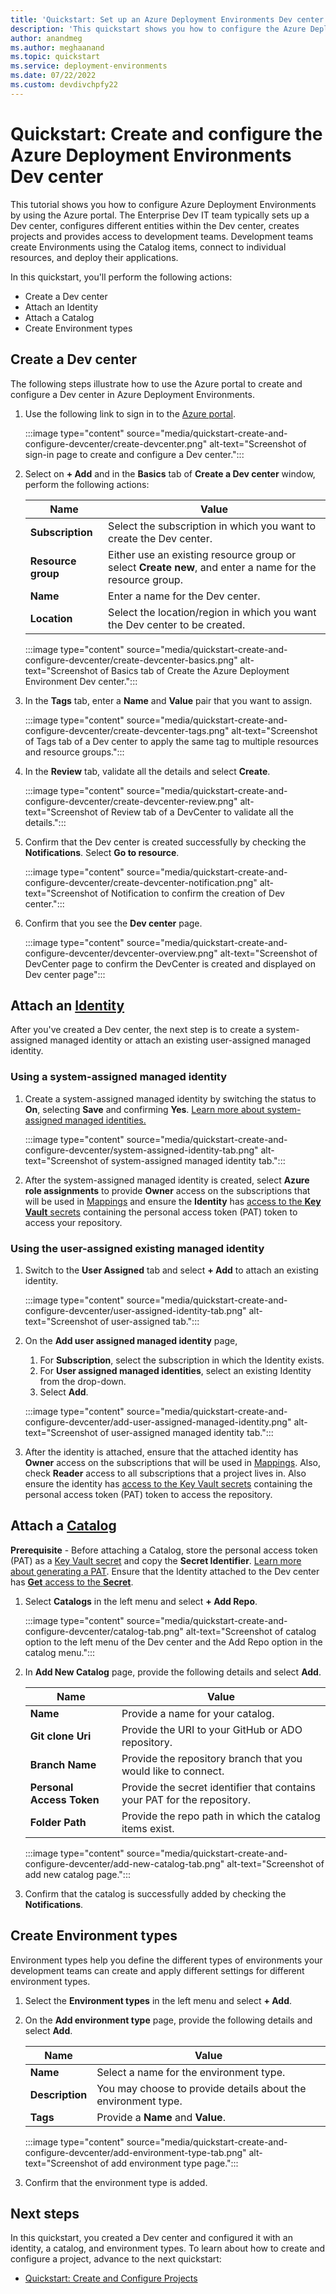 ```yaml
---
title: 'Quickstart: Set up an Azure Deployment Environments Dev center'
description: 'This quickstart shows you how to configure the Azure Deployment Environments (ADE) service. You'll create a Dev center, attach an Identity, attach a Catalog, and create Environment types.'
author: anandmeg
ms.author: meghaanand
ms.topic: quickstart
ms.service: deployment-environments
ms.date: 07/22/2022
ms.custom: devdivchpfy22
---
```


# Quickstart: Create and configure the Azure Deployment Environments Dev center

This tutorial shows you how to configure Azure Deployment Environments by using the Azure portal. The Enterprise Dev IT team typically sets up a Dev center, configures different entities within the Dev center, creates projects and provides access to development teams. Development teams create Environments using the Catalog items, connect to individual resources, and deploy their applications.

In this quickstart, you'll perform the following actions:

* Create a Dev center
* Attach an Identity
* Attach a Catalog
* Create Environment types

## Create a Dev center

The following steps illustrate how to use the Azure portal to create and configure a Dev center in Azure Deployment Environments.

1. Use the following link to sign in to the [Azure portal](https://portal.azure.com/#blade/Microsoft_Azure_Fidalgo/FidalgoMenuBlade/devcenters).

    :::image type="content" source="media/quickstart-create-and-configure-devcenter/create-devcenter.png" alt-text="Screenshot of sign-in page to create and configure a Dev center.":::

1. Select on **+ Add** and in the **Basics** tab of **Create a Dev center** window, perform the following actions:

    |Name      |Value      |
    |----------|-----------|
    |**Subscription**|Select the subscription in which you want to create the Dev center.|
    |**Resource group**|Either use an existing resource group or select **Create new**, and enter a name for the resource group.|
    |**Name**|Enter a name for the Dev center.|
    |**Location**|Select the location/region in which you want the Dev center to be created.|

    :::image type="content" source="media/quickstart-create-and-configure-devcenter/create-devcenter-basics.png" alt-text="Screenshot of Basics tab of Create the Azure Deployment Environment Dev center.":::

1. In the **Tags** tab, enter a **Name** and **Value** pair that you want to assign.

    :::image type="content" source="media/quickstart-create-and-configure-devcenter/create-devcenter-tags.png" alt-text="Screenshot of Tags tab of a Dev center to apply the same tag to multiple resources and resource groups.":::

1. In the **Review** tab, validate all the details and select **Create**.

    :::image type="content" source="media/quickstart-create-and-configure-devcenter/create-devcenter-review.png" alt-text="Screenshot of Review tab of a DevCenter to validate all the details.":::

1. Confirm that the Dev center is created successfully by checking the **Notifications**. Select **Go to resource**.

    :::image type="content" source="media/quickstart-create-and-configure-devcenter/create-devcenter-notification.png" alt-text="Screenshot of Notification to confirm the creation of Dev center.":::

1. Confirm that you see the **Dev center** page.

    :::image type="content" source="media/quickstart-create-and-configure-devcenter/devcenter-overview.png" alt-text="Screenshot of DevCenter page to confirm the DevCenter is created and displayed on Dev center page":::

## Attach an [Identity](https://github.com/Azure/Project-Fidalgo-PrivatePreview/blob/main/Documentation/project-fidalgo-concepts.md#identities)

After you've created a Dev center, the next step is to create a system-assigned managed identity or attach an existing user-assigned managed identity.

### Using a system-assigned managed identity

1. Create a system-assigned managed identity by switching the status to **On**, selecting **Save** and confirming **Yes**. [Learn more about system-assigned managed identities.](https://github.com/Azure/Project-Fidalgo-PrivatePreview/blob/main/Documentation/configure-managed-identity.md#types-of-managed-identities)

    :::image type="content" source="media/quickstart-create-and-configure-devcenter/system-assigned-identity-tab.png" alt-text="Screenshot of system-assigned managed identity tab.":::

1. After the system-assigned managed identity is created, select **Azure role assignments** to provide **Owner** access on the subscriptions that will be used in [Mappings](https://github.com/Azure/Project-Fidalgo-PrivatePreview/blob/main/Documentation/project-fidalgo-concepts.md#mappings) and ensure the **Identity** has [access to the **Key Vault** secrets](https://github.com/Azure/Project-Fidalgo-PrivatePreview/blob/main/Documentation/configure-managed-identity.md#assigning-key-vault-secret-access) containing the personal access token (PAT) token to access your repository.

### Using the user-assigned existing managed identity

1. Switch to the **User Assigned** tab and select **+ Add** to attach an existing identity.

    :::image type="content" source="media/quickstart-create-and-configure-devcenter/user-assigned-identity-tab.png" alt-text="Screenshot of user-assigned tab.":::

1. On the **Add user assigned managed identity** page,
    1. For **Subscription**, select the subscription in which the Identity exists.
    1. For **User assigned managed identities**, select an existing Identity from the drop-down.
    1. Select **Add**.

    :::image type="content" source="media/quickstart-create-and-configure-devcenter/add-user-assigned-managed-identity.png" alt-text="Screenshot of user-assigned managed identity tab.":::

1. After the identity is attached, ensure that the attached identity has **Owner** access on the subscriptions that will be used in [Mappings](https://github.com/Azure/Project-Fidalgo-PrivatePreview/blob/main/Documentation/project-fidalgo-concepts.md#mappings). Also, check **Reader** access to all subscriptions that a project lives in. Also ensure the identity has [access to the Key Vault secrets](https://github.com/Azure/Project-Fidalgo-PrivatePreview/blob/main/Documentation/configure-managed-identity.md#assigning-key-vault-secret-access) containing the personal access token (PAT) token to access the repository.

## Attach a [Catalog](https://github.com/Azure/Project-Fidalgo-PrivatePreview/blob/main/Documentation/project-fidalgo-concepts.md#catalogs)

**Prerequisite** - Before attaching a Catalog, store the personal access token (PAT) as a [Key Vault secret](../key-vault/secrets/quick-create-portal.md) and copy the **Secret Identifier**. [Learn more about generating a PAT](https://github.com/Azure/Project-Fidalgo-PrivatePreview/blob/main/Documentation/configure-catalog.md#get-the-repository-information-and-credentials). Ensure that the Identity attached to the Dev center has [**Get** access to the **Secret**](../key-vault/general/assign-access-policy.md).

1. Select **Catalogs** in the left menu and select **+ Add Repo**.

    :::image type="content" source="media/quickstart-create-and-configure-devcenter/catalog-tab.png" alt-text="Screenshot of catalog option to the left menu of the Dev center and the Add Repo option in the catalog menu.":::

1. In **Add New Catalog** page, provide the following details and select **Add**.

    |Name     |Value     |
    |---------|----------|
    |**Name**|Provide a name for your catalog.|
    |**Git clone Uri**|Provide the URI to your GitHub or ADO repository.|
    |**Branch Name**|Provide the repository branch that you would like to connect.|
    |**Personal Access Token**|Provide the secret identifier that contains your PAT for the repository.|
    |**Folder Path**|Provide the repo path in which the catalog items exist.|

    :::image type="content" source="media/quickstart-create-and-configure-devcenter/add-new-catalog-tab.png" alt-text="Screenshot of add new catalog page.":::

1. Confirm that the catalog is successfully added by checking the **Notifications**.

## Create Environment types

Environment types help you define the different types of environments your development teams can create and apply different settings for different environment types.

1. Select the **Environment types** in the left menu and select **+ Add**.
1. On the **Add environment type** page, provide the following details and select **Add**.

    |Name     |Value     |
    |---------|----------|
    |**Name**|Select a name for the environment type.|
    |**Description**|You may choose to provide details about the environment type.|
    |**Tags**|Provide a **Name** and **Value**.|

    :::image type="content" source="media/quickstart-create-and-configure-devcenter/add-environment-type-tab.png" alt-text="Screenshot of add environment type page.":::

1. Confirm that the environment type is added.

## Next steps

In this quickstart, you created a Dev center and configured it with an identity, a catalog, and environment types. To learn about how to create and configure a project, advance to the next quickstart:

* [Quickstart: Create and Configure Projects](./quickstart-create-and-configure-projects.md)
